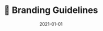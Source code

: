 ---
title: 🎨 Branding Guidelines
description: Using NOGAC messaging, logo and various identity marks
cover: brand.jpg
date: 2021-01-01
---